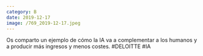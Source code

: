 ```yaml
--- 
category: B 
date: 2019-12-17 
image: /769_2019-12-17.jpeg 
--- 
```


Os comparto un ejemplo de cómo la IA va a complementar a los humanos y a producir más ingresos y menos costes. #DELOITTE #IA